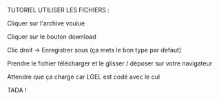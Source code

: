 TUTORIEL UTILISER LES FICHIERS :  
                            
Cliquer sur l'archive voulue

Cliquer sur le bouton download

Clic droit -> Enregistrer sous (ça mets le bon type par defaut)

Prendre le fichier télécharger et le glisser / déposer sur votre navigateur

Attendre que ça charge car LGEL est codé avec le cul

TADA !
